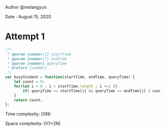 Author @melangyun

Date : August 15, 2020

# Attempt 1

```javascript
/**
 * @param {number[]} startTime
 * @param {number[]} endTime
 * @param {number} queryTime
 * @return {number}
 */
var busyStudent = function(startTime, endTime, queryTime) {
    let count = 0;
    for(let i = 0 ; i < startTime.length ; i +=1 ){
        if( queryTime >= startTime[i] && queryTime <= endTime[i] ) count++;
    }
    return count;
};
```

Time complexity: O(N)

Space complexity: O(1+2N)